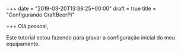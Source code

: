 +++
date = "2019-03-20T13:38:25+00:00"
draft = true
title = "Configurando CraftBeerPi"

+++
Olá pessoal,

Este tutorial estou fazendo para gravar a configuração inicial do meu equipamento.